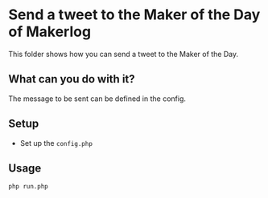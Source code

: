 Send a tweet to the Maker of the Day of Makerlog
======

This folder shows how you can send a tweet to the Maker of the Day.


What can you do with it?
------

The message to be sent can be defined in the config.


Setup
------

- Set up the `config.php`


Usage
------

```
php run.php
```
